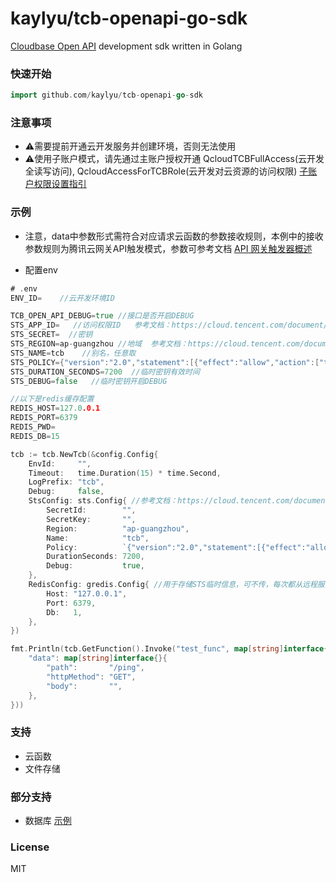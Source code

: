 # kaylyu/tcb-openapi-go-sdk

[Cloudbase Open API](https://docs.cloudbase.net/api-reference/openapi/introduction.html#liao-jie-qing-qiu-jie-gou) development sdk written in Golang

### 快速开始
```go
import github.com/kaylyu/tcb-openapi-go-sdk
```

### 注意事项
- ⚠需要提前开通云开发服务并创建环境，否则无法使用
- ⚠使用子账户模式，请先通过主账户授权开通 QcloudTCBFullAccess(云开发全读写访问), QcloudAccessForTCBRole(云开发对云资源的访问权限) [子账户权限设置指引](https://cloud.tencent.com/document/product/598/36256)

### 示例
- 注意，data中参数形式需符合对应请求云函数的参数接收规则，本例中的接收参数规则为腾讯云网关API触发模式，参数可参考文档 [API 网关触发器概述](https://cloud.tencent.com/document/product/583/12513)

- 配置env
```go
# .env
ENV_ID=    //云开发环境ID

TCB_OPEN_API_DEBUG=true //接口是否开启DEBUG
STS_APP_ID=   //访问权限ID   参考文档：https://cloud.tencent.com/document/product/598/33416
STS_SECRET=  //密钥
STS_REGION=ap-guangzhou //地域  参考文档：https://cloud.tencent.com/document/api/1312/48201#.E5.9C.B0.E5.9F.9F.E5.88.97.E8.A1.A8
STS_NAME=tcb    //别名，任意取
STS_POLICY={"version":"2.0","statement":[{"effect":"allow","action":["tcb:*","scf:invocations"],"resource":["*"]}]} //子账号访问权限
STS_DURATION_SECONDS=7200  //临时密钥有效时间
STS_DEBUG=false   //临时密钥开启DEBUG

//以下是redis缓存配置
REDIS_HOST=127.0.0.1
REDIS_PORT=6379
REDIS_PWD=
REDIS_DB=15
```

```go
tcb := tcb.NewTcb(&config.Config{
    EnvId:     "",
    Timeout:   time.Duration(15) * time.Second,
    LogPrefix: "tcb",
    Debug:     false,
    StsConfig: sts.Config{ //参考文档：https://cloud.tencent.com/document/product/598/33416
        SecretId:        "",
        SecretKey:       "",
        Region:          "ap-guangzhou",
        Name:            "tcb",
        Policy:          `{"version":"2.0","statement":[{"effect":"allow","action":["tcb:*","scf:invocations"],"resource":["*"]}]}`,//参考文档：https://cloud.tencent.com/document/product/598/10603
        DurationSeconds: 7200,
        Debug:           true,
    },
    RedisConfig: gredis.Config{ //用于存储STS临时信息，可不传，每次都从远程服务器获取
        Host: "127.0.0.1",
        Port: 6379,
        Db:   1,
    },
})

fmt.Println(tcb.GetFunction().Invoke("test_func", map[string]interface{}{
    "data": map[string]interface{}{
        "path":       "/ping",
        "httpMethod": "GET",
        "body":       "",
    },
}))

```

### 支持
- 云函数
- 文件存储

### 部分支持
- 数据库 [示例](https://github.com/kaylyu/tcb-openapi-go-sdk/blob/master/component/database/database_test.go)

### License
MIT